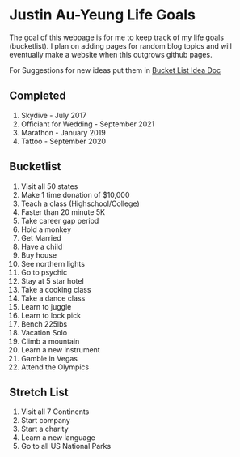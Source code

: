 # Justin Au-Yeung Life Goals 
The goal of this webpage is for me to keep track of my life goals (bucketlist). I plan on adding pages for random blog topics and will eventually make a website when this outgrows github pages. 

For Suggestions for new ideas put them in [Bucket List Idea Doc](https://docs.google.com/document/d/1mr2loKbFlh8Y5DQQ4mg4Q0CP9Uzng-uLfvdrehrqDG4/edit?usp=sharing) 

## Completed 
1. Skydive - July 2017
2. Officiant for Wedding - September 2021
3. Marathon - January 2019
4. Tattoo - September 2020

## Bucketlist 
1. Visit all 50 states
2. Make 1 time donation of $10,000
3. Teach a class (Highschool/College)
4. Faster than 20 minute 5K
5. Take career gap period
6. Hold a monkey
7. Get Married
8. Have a child
9. Buy house
10. See northern lights
11. Go to psychic
12. Stay at 5 star hotel
13. Take a cooking class
14. Take a dance class
15. Learn to juggle
16. Learn to lock pick
17. Bench 225lbs
18. Vacation Solo
19. Climb a mountain
20. Learn a new instrument
21. Gamble in Vegas
22. Attend the Olympics

## Stretch List
1. Visit all 7 Continents
2. Start company 
3. Start a charity
4. Learn a new language
5. Go to all US National Parks
